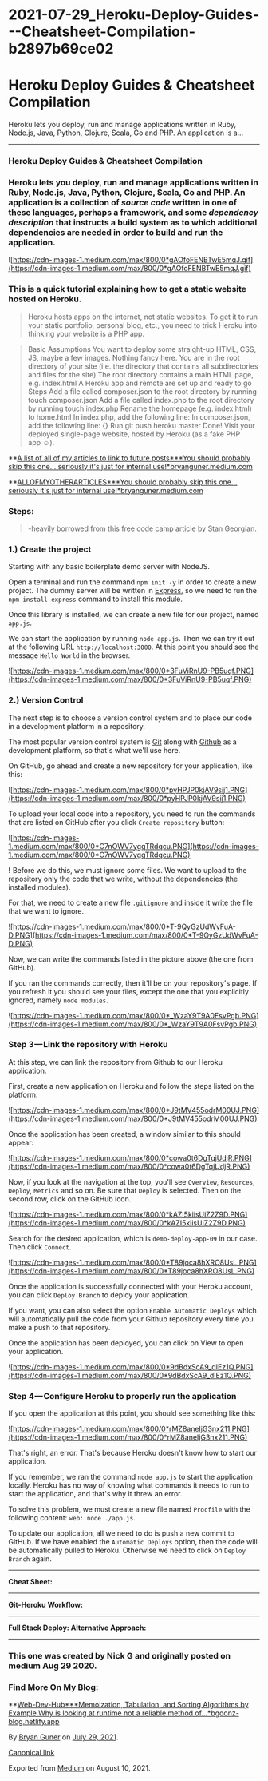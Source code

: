 # 2021-07-29_Heroku-Deploy-Guides---Cheatsheet-Compilation-b2897b69ce02

# Heroku Deploy Guides & Cheatsheet Compilation

Heroku lets you deploy, run and manage applications written in Ruby, Node.js, Java, Python, Clojure, Scala, Go and PHP. An application is a…

---

### Heroku Deploy Guides & Cheatsheet Compilation

### Heroku lets you deploy, run and manage applications written in Ruby, Node.js, Java, Python, Clojure, Scala, Go and PHP. An application is a collection of *source code* written in one of these languages, perhaps a framework, and some *dependency description* that instructs a build system as to which additional dependencies are needed in order to build and run the application.

![https://cdn-images-1.medium.com/max/800/0*gAOfoFENBTwE5mqJ.gif](https://cdn-images-1.medium.com/max/800/0*gAOfoFENBTwE5mqJ.gif)

### This is a quick tutorial explaining how to get a static website hosted on Heroku.

> Heroku hosts apps on the internet, not static websites. To get it to run your static portfolio, personal blog, etc., you need to trick Heroku into thinking your website is a PHP app.
> 

> Basic Assumptions You want to deploy some straight-up HTML, CSS, JS, maybe a few images. Nothing fancy here. You are in the root directory of your site (i.e. the directory that contains all subdirectories and files for the site) The root directory contains a main HTML page, e.g. index.html A Heroku app and remote are set up and ready to go Steps Add a file called composer.json to the root directory by running touch composer.json Add a file called index.php to the root directory by running touch index.php Rename the homepage (e.g. index.html) to home.html In index.php, add the following line: In composer.json, add the following line: {} Run git push heroku master Done! Visit your deployed single-page website, hosted by Heroku (as a fake PHP app ☺).
> 

**[A list of all of my articles to link to future posts***You should probably skip this one… seriously it's just for internal use!*bryanguner.medium.com](https://bryanguner.medium.com/a-list-of-all-of-my-articles-to-link-to-future-posts-1f6f88ebdf5b)

**[ALLOFMYOTHERARTICLES***You should probably skip this one… seriously it's just for internal use!*bryanguner.medium.com](https://bryanguner.medium.com/a-list-of-all-of-my-articles-to-link-to-future-posts-1f6f88ebdf5b)

### Steps:

> -heavily borrowed from this free code camp article by Stan Georgian.
> 

### 1.) Create the project

Starting with any basic boilerplate demo server with NodeJS.

Open a terminal and run the command `npm init -y` in order to create a new project. The dummy server will be written in [Express](https://expressjs.com/), so we need to run the `npm install express` command to install this module.

Once this library is installed, we can create a new file for our project, named `app.js`.

We can start the application by running `node app.js`. Then we can try it out at the following URL `http://localhost:3000`. At this point you should see the message `Hello World` in the browser.

![https://cdn-images-1.medium.com/max/800/0*3FuViRnU9-PB5uqf.PNG](https://cdn-images-1.medium.com/max/800/0*3FuViRnU9-PB5uqf.PNG)

### 2.) Version Control

The next step is to choose a version control system and to place our code in a development platform in a repository.

The most popular version control system is [Git](https://git-scm.com/) along with [Github](https://github.com/) as a development platform, so that's what we'll use here.

On GitHub, go ahead and create a new repository for your application, like this:

![https://cdn-images-1.medium.com/max/800/0*pyHPJP0kjAV9sij1.PNG](https://cdn-images-1.medium.com/max/800/0*pyHPJP0kjAV9sij1.PNG)

To upload your local code into a repository, you need to run the commands that are listed on GitHub after you click `Create repository` button:

![https://cdn-images-1.medium.com/max/800/0*C7nOWV7ygqTRdqcu.PNG](https://cdn-images-1.medium.com/max/800/0*C7nOWV7ygqTRdqcu.PNG)

**!** Before we do this, we must ignore some files. We want to upload to the repository only the code that we write, without the dependencies (the installed modules).

For that, we need to create a new file `.gitignore` and inside it write the file that we want to ignore.

![https://cdn-images-1.medium.com/max/800/0*T-9QyGzUdWvFuA-D.PNG](https://cdn-images-1.medium.com/max/800/0*T-9QyGzUdWvFuA-D.PNG)

Now, we can write the commands listed in the picture above (the one from GitHub).

If you ran the commands correctly, then it'll be on your repository's page. If you refresh it you should see your files, except the one that you explicitly ignored, namely `node modules`.

![https://cdn-images-1.medium.com/max/800/0*_WzaY9T9A0FsvPgb.PNG](https://cdn-images-1.medium.com/max/800/0*_WzaY9T9A0FsvPgb.PNG)

### Step 3 — Link the repository with Heroku

At this step, we can link the repository from Github to our Heroku application.

First, create a new application on Heroku and follow the steps listed on the platform.

![https://cdn-images-1.medium.com/max/800/0*J9tMV455odrM00UJ.PNG](https://cdn-images-1.medium.com/max/800/0*J9tMV455odrM00UJ.PNG)

Once the application has been created, a window similar to this should appear:

![https://cdn-images-1.medium.com/max/800/0*cowa0t6DgTqjUdjR.PNG](https://cdn-images-1.medium.com/max/800/0*cowa0t6DgTqjUdjR.PNG)

Now, if you look at the navigation at the top, you'll see `Overview`, `Resources`, `Deploy`, `Metrics` and so on. Be sure that `Deploy` is selected. Then on the second row, click on the GitHub icon.

![https://cdn-images-1.medium.com/max/800/0*kAZI5kiisUiZ2Z9D.PNG](https://cdn-images-1.medium.com/max/800/0*kAZI5kiisUiZ2Z9D.PNG)

Search for the desired application, which is `demo-deploy-app-09` in our case. Then click `Connect`.

![https://cdn-images-1.medium.com/max/800/0*T89joca8hXRO8UsL.PNG](https://cdn-images-1.medium.com/max/800/0*T89joca8hXRO8UsL.PNG)

Once the application is successfully connected with your Heroku account, you can click `Deploy Branch` to deploy your application.

If you want, you can also select the option `Enable Automatic Deploys` which will automatically pull the code from your Github repository every time you make a push to that repository.

Once the application has been deployed, you can click on View to open your application.

![https://cdn-images-1.medium.com/max/800/0*9dBdxScA9_dIEz1Q.PNG](https://cdn-images-1.medium.com/max/800/0*9dBdxScA9_dIEz1Q.PNG)

### Step 4 — Configure Heroku to properly run the application

If you open the application at this point, you should see something like this:

![https://cdn-images-1.medium.com/max/800/0*rMZ8aneIjG3nx211.PNG](https://cdn-images-1.medium.com/max/800/0*rMZ8aneIjG3nx211.PNG)

That's right, an error. That's because Heroku doesn't know how to start our application.

If you remember, we ran the command `node app.js` to start the application locally.
Heroku has no way of knowing what commands it needs to run to start the application, and that's why it threw an error.

To solve this problem, we must create a new file named `Procfile` with the following content: `web: node ./app.js`.

To update our application, all we need to do is push a new commit to GitHub. If we have enabled the `Automatic Deploys` option, then the code will be automatically pulled to Heroku. Otherwise we need to click on `Deploy Branch` again.

---

**Cheat Sheet:**

---

**Git-Heroku Workflow:**

---

**Full Stack Deploy:
Alternative Approach:**

---

### This one was created by Nick G and originally posted on medium Aug 29 2020.

### Find More On My Blog:

**[Web-Dev-Hub***Memoization, Tabulation, and Sorting Algorithms by Example Why is looking at runtime not a reliable method of…*bgoonz-blog.netlify.app](https://bgoonz-blog.netlify.app/)

By [Bryan Guner](https://medium.com/@bryanguner) on [July 29, 2021](https://medium.com/p/b2897b69ce02).

[Canonical link](https://medium.com/@bryanguner/heroku-deploy-guides-cheatsheet-compilation-b2897b69ce02)

Exported from [Medium](https://medium.com/) on August 10, 2021.
